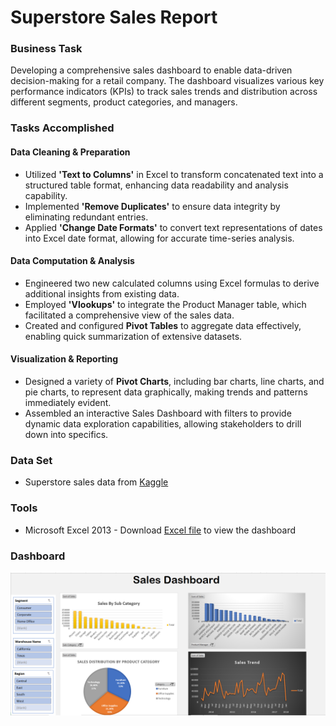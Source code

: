 # Superstore Sales Report

### Business Task
Developing a comprehensive sales dashboard to enable data-driven decision-making for a retail company. The dashboard visualizes various key performance indicators (KPIs) to track sales trends and distribution across different segments, product categories, and managers.

### Tasks Accomplished
#### Data Cleaning & Preparation
- Utilized **'Text to Columns'** in Excel to transform concatenated text into a structured table format, enhancing data readability and analysis capability.
- Implemented **'Remove Duplicates'** to ensure data integrity by eliminating redundant entries.
- Applied **'Change Date Formats'** to convert text representations of dates into Excel date format, allowing for accurate time-series analysis.

#### Data Computation & Analysis
- Engineered two new calculated columns using Excel formulas to derive additional insights from existing data.
- Employed **'Vlookups'** to integrate the Product Manager table, which facilitated a comprehensive view of the sales data.
- Created and configured **Pivot Tables** to aggregate data effectively, enabling quick summarization of extensive datasets.

#### Visualization & Reporting
- Designed a variety of **Pivot Charts**, including bar charts, line charts, and pie charts, to represent data graphically, making trends and patterns immediately evident.
- Assembled an interactive Sales Dashboard with filters to provide dynamic data exploration capabilities, allowing stakeholders to drill down into specifics.

### Data Set
- Superstore sales data from [Kaggle](https://www.kaggle.com/datasets/vivek468/superstore-dataset-final)

### Tools
- Microsoft Excel 2013 - Download [Excel file](./Superstore.xlsx) to view the dashboard

### Dashboard
![Dashboard](images/dashboard.png)

